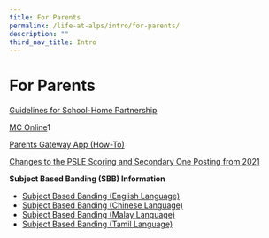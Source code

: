 ```yaml
---
title: For Parents
permalink: /life-at-alps/intro/for-parents/
description: ""
third_nav_title: Intro
---
```

# **For Parents**

[Guidelines for School-Home Partnership](/files/Guidelines%20for%20School-Home%20Partnership.pdf)
  
[MC Online](https://www.mconline.sg/LEAD/login/lms_login.aspx)1  
  
[Parents Gateway App (How-To) ](/files/PG%20-%20Annex%20A.pdf)

[Changes to the PSLE Scoring and Secondary One Posting from 2021](https://www.moe.gov.sg/microsites/psle/PSLE%20Scoring/psle-scoring.html)   
  
**Subject Based Banding (SBB) Information**  

*   [Subject Based Banding (English Language)](/files/MOE_SBB_EL_1%20Mar%202018.pdf)
*   [Subject Based Banding (Chinese Language)](/files/MOE_SBB_CL_1%20Mar%202018.pdf)
*   [Subject Based Banding (Malay Language)](/files/MOE_SBB_ML_1%20Mar%202018.pdf)
*   [Subject Based Banding (Tamil Language)](/files/MOE_SBB_TL_1%20Mar%202018.pdf)